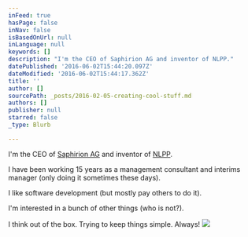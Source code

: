 ```yaml
---
inFeed: true
hasPage: false
inNav: false
isBasedOnUrl: null
inLanguage: null
keywords: []
description: "I'm the CEO of Saphirion AG and inventor of NLPP."
datePublished: '2016-06-02T15:44:20.097Z'
dateModified: '2016-06-02T15:44:17.362Z'
title: ''
author: []
sourcePath: _posts/2016-02-05-creating-cool-stuff.md
authors: []
publisher: null
starred: false
_type: Blurb

---
```

I'm the CEO of [Saphirion AG][0] and inventor of [NLPP][1].

I have been working 15 years as a management consultant and interims manager (only doing it sometimes these days).

I like software development (but mostly pay others to do it).

I'm interested in a bunch of other things (who is not?).

I think out of the box. Trying to keep things simple. Always!
![](https://the-grid-user-content.s3-us-west-2.amazonaws.com/30312668-7bdd-4909-bb1d-398735f262b7.png)

[0]: http://www.saphirion.com/
[1]: http://www.nlpp.ch/